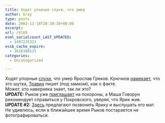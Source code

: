 ```yaml
---
title: Ходят упорные слухи, что умер
author: Gray
type: posts
date: 2003-11-18T20:30:30+00:00
excerpt:
url: /4169
esml_socialcount_LAST_UPDATED:
  - 1497235323
essb_cache_expire:
  - 1616380121
categories:
  - Uncategorized

---
```








Ходят упорные <a href="http://www.livejournal.com/users/rykov/" target="_blank">слухи</a>, что умер Ярослав Греков. Крючков <a href="http://deniskin.webplanet.ru/archives/2003/11/18/oi_ssineeaa_aeia.html" target="_blank">намекает</a>, что это шутка, <a href="http://www.livejournal.com/users/volk/" target="_blank">Травин</a> пишет (под замком), как о факте.  
Может, кто наверняка знает, так ли это?  
**UPDATE:** Рыков уже <a href="http://www.livejournal.com/users/rykov/3717.html" target="_blank">приглашает</a> на похороны, а Маша Говорун рекомендует справиться у Покровского, уверяя, что Ярик жив.  
**UPDATE #2:** <a href="http://www.livejournal.com/users/ptich/702061.html" target="_blank">Здесь</a> предлагают позвонить Ярику и выслушать его мат. Не удивлюсь, если в ближайшее время Рыков постарается не фотографироваться.